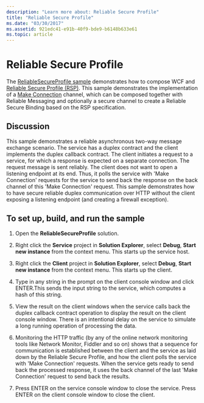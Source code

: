 ```yaml
---
description: "Learn more about: Reliable Secure Profile"
title: "Reliable Secure Profile"
ms.date: "03/30/2017"
ms.assetid: 921edc41-e91b-40f9-bde9-b6148b633e61
ms.topic: article
---
```

# Reliable Secure Profile

The [ReliableSecureProfile sample](https://github.com/dotnet/samples/tree/main/framework/wcf) demonstrates how to compose WCF and [Reliable Secure Profile (RSP)](http://www.ws-i.org/Profiles/ReliableSecureProfile-1.0.html). This sample demonstrates the implementation of a [Make Connection](http://docs.oasis-open.org/ws-rx/wsmc/200702/wsmc-1.0-spec-cs-01.pdf) channel, which can be composed together with Reliable Messaging and optionally a secure channel to create a Reliable Secure Binding based on the RSP specification.

## Discussion

This sample demonstrates a reliable asynchronous two-way message exchange scenario. The service has a duplex contract and the client implements the duplex callback contract. The client initiates a request to a service, for which a response is expected on a separate connection. The request message is sent reliably. The client does not want to open a listening endpoint at its end. Thus, it polls the service with 'Make Connection' requests for the service to send back the response on the back channel of this 'Make Connection' request. This sample demonstrates how to have secure reliable duplex communication over HTTP without the client exposing a listening endpoint (and creating a firewall exception).

## To set up, build, and run the sample

1. Open the **ReliableSecureProfile** solution.

2. Right click the **Service** project in **Solution Explorer**, select **Debug**, **Start new instance** from the context menu. This starts up the service host.

3. Right click the **Client** project in **Solution Explorer**, select **Debug**, **Start new instance** from the context menu. This starts up the client.

4. Type in any string in the prompt on the client console window and click ENTER.This sends the input string to the service, which computes a hash of this string.

5. View the result on the client windows when the service calls back the duplex callback contract operation to display the result on the client console window. There is an intentional delay on the service to simulate a long running operation of processing the data.

6. Monitoring the HTTP traffic (by any of the online network monitoring tools like Network Monitor, Fiddler and so on) shows that a sequence for communication is established between the client and the service as laid down by the Reliable Secure Profile, and how the client polls the service with 'Make Connection' requests. When the service gets ready to send back the processed response, it uses the back channel of the last 'Make Connection' request to send back the results.

7. Press ENTER on the service console window to close the service. Press ENTER on the client console window to close the client.
